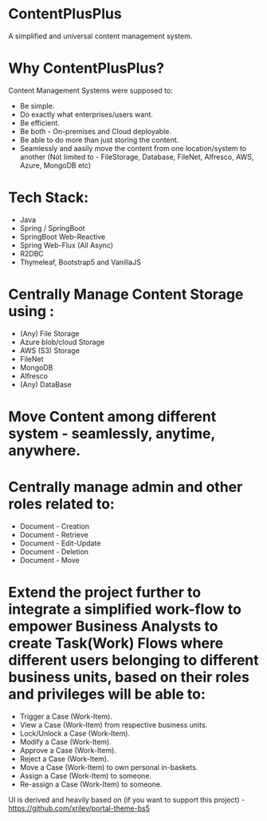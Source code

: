 # ContentPlusPlus
A simplified and universal content management system.

# Why ContentPlusPlus?
Content Management Systems were supposed to:
  - Be simple. 
  - Do exactly what enterprises/users want.
  - Be efficient.
  - Be both - On-premises and Cloud deployable.
  - Be able to do more than just storing the content.
  - Seamlessly and aasily move the content from one location/system to another (Not limited to - FileStorage, Database, FileNet, Alfresco, AWS, Azure, MongoDB etc)     


# Tech Stack:
  - Java
  - Spring / SpringBoot
  - SpringBoot Web-Reactive
  - Spring Web-Flux (All Async)
  - R2DBC
  - Thymeleaf, Bootstrap5 and VanillaJS


# Centrally Manage Content Storage using :
  - (Any) File Storage
  - Azure blob/cloud Storage
  - AWS (S3) Storage
  - FileNet
  - MongoDB
  - Alfresco
  - (Any) DataBase 

# Move Content among different system - seamlessly, anytime, anywhere.

# Centrally manage admin and other roles related to:

  - Document - Creation
  - Document - Retrieve
  - Document - Edit-Update
  - Document - Deletion
  - Document - Move

# Extend the project further to integrate a simplified work-flow to empower Business Analysts to create Task(Work) Flows where different users belonging to different business units, based on their roles and privileges will be able to:
  - Trigger a Case (Work-Item).
  - View a Case (Work-Item) from respective business units. 
  - Lock/Unlock a Case (Work-Item). 
  - Modify a Case (Work-Item).
  - Approve a Case (Work-Item).
  - Reject a Case (Work-Item).
  - Move a Case (Work-Item) to own personal in-baskets. 
  - Assign a Case (Work-Item) to someone.
  - Re-assign a Case (Work-Item) to someone.


UI is derived and heavily based on (if you want to support this project) - https://github.com/xriley/portal-theme-bs5 
